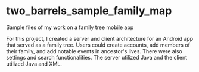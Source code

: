 # two_barrels_sample_family_map
Sample files of my work on a family tree mobile app

For this project, I created a server and client architecture for an Android app that served as a family tree. Users could create accounts, add members of their family, and add notable events in ancestor's lives. There were also settings and search functionalities. The server utilized Java and the client utilized Java and XML.
